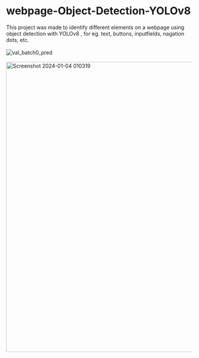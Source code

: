# webpage-Object-Detection-YOLOv8
This project was made to identify different elements on a webpage using object detection with YOLOv8 , for eg. text, buttons, inputfields, nagation dots, etc.
<br><br>
![val_batch0_pred](https://github.com/Viditnegi/webpage-Object-Detection-YOLOv8/assets/106267998/16d203d1-d582-459c-ab7a-e5f6f4051fd1)
<br><br>
<img width="783" alt="Screenshot 2024-01-04 010319" src="https://github.com/Viditnegi/webpage-Object-Detection-YOLOv8/assets/106267998/8ae894bd-2c19-49b8-90b7-41437850b306">
